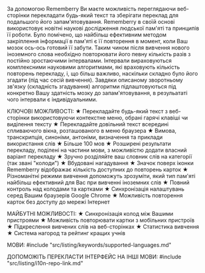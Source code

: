 За допомогою Rememberry Ви маєте можливість переглядаючи веб-сторінки перекладати будь-який текст та зберігати переклад для подальшого його запам'ятовування.
Rememberry в своїй основі використовує новітні наукові дослідження людської пам'яті та принципів її роботи. Було помічено, що найбільш ефективним методом закріплення інформації в пам'яті є її повторення в момент, коли Ваш мозок ось-ось готовий її забути. Таким чином після вивчення нового іноземного слова необхідно повторювати його певну кількість разів з постійно зростаючими інтервалами. Інтервали вираховуються комплексними науковими алгоритмами, які враховують кількість повторень перекладу, і, що більш важливо, наскільки складно було його згадати (під час сесій вивчення). Завдяки описаному зворотньому зв'язку (складність згадування) алгоритми підлаштовуються під конкретно Вашу здатність мозку до запам'ятовування, в резульататі чого інтервали є індивідуальними.

КЛЮЧОВІ МОЖЛИВОСТІ:
★ Перекладайте будь-який текст з веб-сторінки використовуючи контекстне меню, обрані гарячі клавіші чи виділення тексту
★ Перекладайте довільний текст всередині спливаючого вікна, розташованого в меню браузера
★ Вимова, транскрипція, синоніми, антоніми, визначення та приклади використання слів
★ Більше 100 мов
★ Розширені результати перекладу, поділені на частини мови, з можливістю додати власний варіант перекладу
★ Зручно розділяйте ваш словник слів на категорії (так звані "колоди")
★ Вбудовані нагадування
★ Значок поверх іконки Rememberry відображає кількість доступних до повторень карток
★ Різноманітні режими вивчення допоможуть зрозуміти, який тип пам'яті найбільш ефективний для Вас при вивченні іноземних слів
★ Повний контроль над колодами та картками
★ Синхронізація налаштувань серед Вашим браузерів Google Chrome
★ Можливість повторення карток без доступу до мережі Інтернет

МАЙБУТНІ МОЖЛИВОСТІ:
★ Синхронізація колод між Вашими пристроями
★ Можливість повторювати картки з мобільних пристроїв
★ Підкреслення вивчених слів на веб-сторінках
★ Статистика вивчення
★ Система нагород та рейтинг кращих учнів

МОВИ:
#include "src/listing/keywords/supported-languages.md"

ДОПОМОЖІТЬ ПЕРЕКЛАСТИ ІНТЕРФЕЙС НА ІНШІ МОВИ:
#include "src/listing/i10n-repo-link.md"